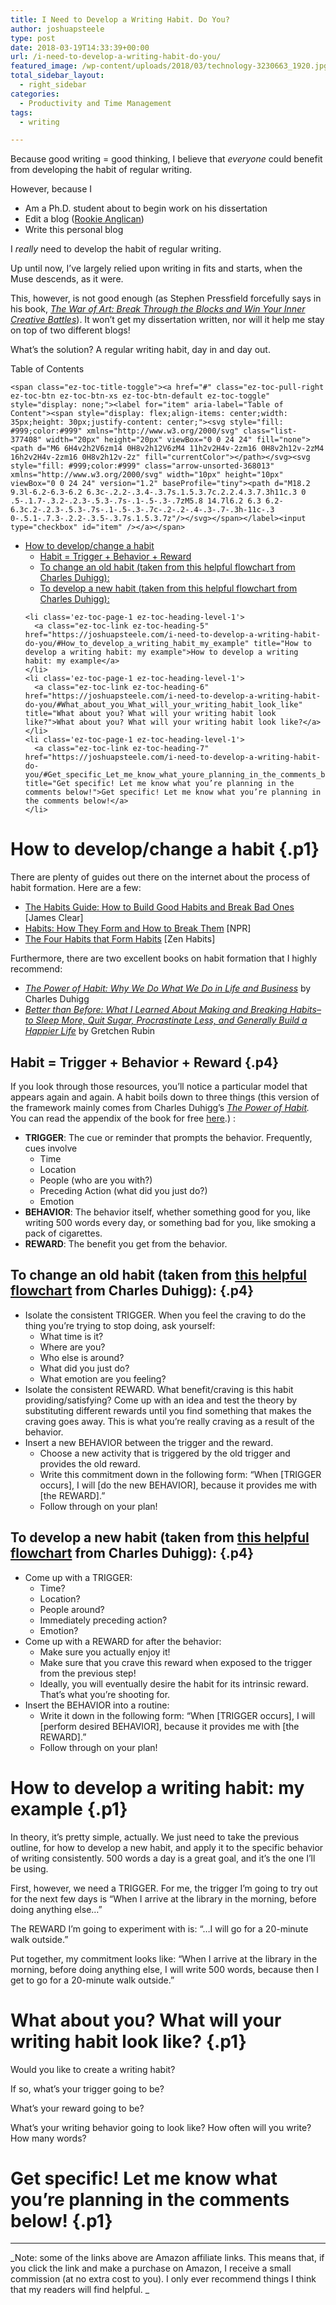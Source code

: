 ```yaml
---
title: I Need to Develop a Writing Habit. Do You?
author: joshuapsteele
type: post
date: 2018-03-19T14:33:39+00:00
url: /i-need-to-develop-a-writing-habit-do-you/
featured_image: /wp-content/uploads/2018/03/technology-3230663_1920.jpg
total_sidebar_layout:
  - right_sidebar
categories:
  - Productivity and Time Management
tags:
  - writing

---
```

<p class="p2">
  Because good writing = good thinking, I believe that <i>everyone </i>could benefit from developing the habit of regular writing.
</p>

<p class="p2">
  However, because I
</p>

  * Am a Ph.D. student about to begin work on his dissertation
  * Edit a blog (<a href="http://anglicanpastor.com/rookieanglican/" target="_blank" rel="noopener">Rookie Anglican</a>)
  * Write this personal blog

<p class="p3">
  I <i>really </i>need to develop the habit of regular writing.
</p>

<p class="p3">
  Up until now, I’ve largely relied upon writing in fits and starts, when the Muse descends, as it were.
</p>

<p class="p3">
  This, however, is not good enough (as Stephen Pressfield forcefully says in his book, <a href="http://amzn.to/2DDHfu7"><i>The War of Art: Break Through the Blocks and Win Your Inner Creative Battles</i></a>). It won’t get my dissertation written, nor will it help me stay on top of two different blogs!
</p>

<p class="p3">
  What’s the solution? A regular writing habit, day in and day out.
</p>

<div id="ez-toc-container" class="ez-toc-v2_0_37 counter-hierarchy ez-toc-counter ez-toc-grey ez-toc-container-direction">
  <div class="ez-toc-title-container">
    <p class="ez-toc-title">
      Table of Contents
    </p>
    
    <span class="ez-toc-title-toggle"><a href="#" class="ez-toc-pull-right ez-toc-btn ez-toc-btn-xs ez-toc-btn-default ez-toc-toggle" style="display: none;"><label for="item" aria-label="Table of Content"><span style="display: flex;align-items: center;width: 35px;height: 30px;justify-content: center;"><svg style="fill: #999;color:#999" xmlns="http://www.w3.org/2000/svg" class="list-377408" width="20px" height="20px" viewBox="0 0 24 24" fill="none"><path d="M6 6H4v2h2V6zm14 0H8v2h12V6zM4 11h2v2H4v-2zm16 0H8v2h12v-2zM4 16h2v2H4v-2zm16 0H8v2h12v-2z" fill="currentColor"></path></svg><svg style="fill: #999;color:#999" class="arrow-unsorted-368013" xmlns="http://www.w3.org/2000/svg" width="10px" height="10px" viewBox="0 0 24 24" version="1.2" baseProfile="tiny"><path d="M18.2 9.3l-6.2-6.3-6.2 6.3c-.2.2-.3.4-.3.7s.1.5.3.7c.2.2.4.3.7.3h11c.3 0 .5-.1.7-.3.2-.2.3-.5.3-.7s-.1-.5-.3-.7zM5.8 14.7l6.2 6.3 6.2-6.3c.2-.2.3-.5.3-.7s-.1-.5-.3-.7c-.2-.2-.4-.3-.7-.3h-11c-.3 0-.5.1-.7.3-.2.2-.3.5-.3.7s.1.5.3.7z"/></svg></span></label><input type="checkbox" id="item" /></a></span>
  </div><nav>
  
  <ul class='ez-toc-list ez-toc-list-level-1' >
    <li class='ez-toc-page-1 ez-toc-heading-level-1'>
      <a class="ez-toc-link ez-toc-heading-1" href="https://joshuapsteele.com/i-need-to-develop-a-writing-habit-do-you/#How_to_developchange_a_habit" title="How to develop/change a habit">How to develop/change a habit</a><ul class='ez-toc-list-level-2'>
        <li class='ez-toc-heading-level-2'>
          <a class="ez-toc-link ez-toc-heading-2" href="https://joshuapsteele.com/i-need-to-develop-a-writing-habit-do-you/#Habit_Trigger_Behavior_Reward" title="Habit = Trigger + Behavior + Reward">Habit = Trigger + Behavior + Reward</a>
        </li>
        <li class='ez-toc-page-1 ez-toc-heading-level-2'>
          <a class="ez-toc-link ez-toc-heading-3" href="https://joshuapsteele.com/i-need-to-develop-a-writing-habit-do-you/#To_change_an_old_habit_taken_from_this_helpful_flowchart_from_Charles_Duhigg" title="To change an old habit (taken from this helpful flowchart from Charles Duhigg):">To change an old habit (taken from this helpful flowchart from Charles Duhigg):</a>
        </li>
        <li class='ez-toc-page-1 ez-toc-heading-level-2'>
          <a class="ez-toc-link ez-toc-heading-4" href="https://joshuapsteele.com/i-need-to-develop-a-writing-habit-do-you/#To_develop_a_new_habit_taken_from_this_helpful_flowchart_from_Charles_Duhigg" title="To develop a new habit (taken from this helpful flowchart from Charles Duhigg):">To develop a new habit (taken from this helpful flowchart from Charles Duhigg):</a>
        </li>
      </ul>
    </li>
    
    <li class='ez-toc-page-1 ez-toc-heading-level-1'>
      <a class="ez-toc-link ez-toc-heading-5" href="https://joshuapsteele.com/i-need-to-develop-a-writing-habit-do-you/#How_to_develop_a_writing_habit_my_example" title="How to develop a writing habit: my example">How to develop a writing habit: my example</a>
    </li>
    <li class='ez-toc-page-1 ez-toc-heading-level-1'>
      <a class="ez-toc-link ez-toc-heading-6" href="https://joshuapsteele.com/i-need-to-develop-a-writing-habit-do-you/#What_about_you_What_will_your_writing_habit_look_like" title="What about you? What will your writing habit look like?">What about you? What will your writing habit look like?</a>
    </li>
    <li class='ez-toc-page-1 ez-toc-heading-level-1'>
      <a class="ez-toc-link ez-toc-heading-7" href="https://joshuapsteele.com/i-need-to-develop-a-writing-habit-do-you/#Get_specific_Let_me_know_what_youre_planning_in_the_comments_below" title="Get specific! Let me know what you’re planning in the comments below!">Get specific! Let me know what you’re planning in the comments below!</a>
    </li>
  </ul></nav>
</div>

# <span class="ez-toc-section" id="How_to_developchange_a_habit"></span>How to develop/change a habit<span class="ez-toc-section-end"></span> {.p1}

<p class="p3">
  There are plenty of guides out there on the internet about the process of habit formation. Here are a few:
</p>

<ul class="ul1">
  <li class="li3">
    <a href="https://jamesclear.com/habits">The Habits Guide: How to Build Good Habits and Break Bad Ones </a>[James Clear]
  </li>
  <li class="li3">
    <a href="https://www.npr.org/2012/03/05/147192599/habits-how-they-form-and-how-to-break-them">Habits: How They Form and How to Break Them</a> [NPR]
  </li>
  <li class="li3">
    <a href="https://zenhabits.net/habitses/">The Four Habits that Form Habits</a> [Zen Habits]
  </li>
</ul>

<p class="p3">
  Furthermore, there are two excellent books on habit formation that I highly recommend:
</p>

<ul class="ul1">
  <li class="li3">
    <a href="http://amzn.to/2HHVT5Z"><i>The Power of Habit: Why We Do What We Do in Life and Business</i></a> by Charles Duhigg
  </li>
  <li class="li3">
    <a href="http://amzn.to/2pnd5Xz"><i>Better than Before: What I Learned About Making and Breaking Habits&#8211;to Sleep More, Quit Sugar, Procrastinate Less, and Generally Build a Happier Life</i></a><i> </i>by Gretchen Rubin
  </li>
</ul>

## <span class="ez-toc-section" id="Habit_Trigger_Behavior_Reward"></span>Habit = Trigger + Behavior + Reward<span class="ez-toc-section-end"></span> {.p4}

<p class="p3">
  If you look through those resources, you’ll notice a particular model that appears again and again. A habit boils down to three things (this version of the framework mainly comes from Charles Duhigg’s <a href="http://amzn.to/2pkxfBO"><i>The Power of Habit</i></a><i>. </i>You can read the appendix of the book for free <a href="http://charlesduhigg.com/how-habits-work/">here</a>.) :
</p>

<ul class="ul1">
  <li class="li3">
    <b>TRIGGER</b>: The cue or reminder that prompts the behavior. Frequently, cues involve <ul class="ul2">
      <li class="li3">
        Time
      </li>
      <li class="li3">
        Location
      </li>
      <li class="li3">
        People (who are you with?)
      </li>
      <li class="li3">
        Preceding Action (what did you just do?)
      </li>
      <li class="li3">
        Emotion
      </li>
    </ul>
  </li>
  
  <li class="li3">
    <b>BEHAVIOR</b>: The behavior itself, whether something good for you, like writing 500 words every day, or something bad for you, like smoking a pack of cigarettes.
  </li>
  <li class="li3">
    <b>REWARD</b>: The benefit you get from the behavior.
  </li>
</ul>

## <span class="ez-toc-section" id="To_change_an_old_habit_taken_from_this_helpful_flowchart_from_Charles_Duhigg"></span>To change an old habit (taken from [this helpful flowchart][1] from Charles Duhigg):<span class="ez-toc-section-end"></span> {.p4}

<ul class="ul1">
  <li class="li3">
    Isolate the consistent TRIGGER. When you feel the craving to do the thing you’re trying to stop doing, ask yourself: <ul class="ul2">
      <li class="li3">
        What time is it?
      </li>
      <li class="li3">
        Where are you?
      </li>
      <li class="li3">
        Who else is around?
      </li>
      <li class="li3">
        What did you just do?
      </li>
      <li class="li3">
        What emotion are you feeling?
      </li>
    </ul>
  </li>
  
  <li class="li3">
    Isolate the consistent REWARD. What benefit/craving is this habit providing/satisfying? Come up with an idea and test the theory by substituting different rewards until you find something that makes the craving goes away. This is what you’re really craving as a result of the behavior.
  </li>
  <li class="li3">
    Insert a new BEHAVIOR between the trigger and the reward. <ul class="ul2">
      <li class="li3">
        Choose a new activity that is triggered by the old trigger and provides the old reward.
      </li>
      <li class="li3">
        Write this commitment down in the following form: “When [TRIGGER occurs], I will [do the new BEHAVIOR], because it provides me with [the REWARD].”
      </li>
      <li class="li3">
        Follow through on your plan!
      </li>
    </ul>
  </li>
</ul>

## <span class="ez-toc-section" id="To_develop_a_new_habit_taken_from_this_helpful_flowchart_from_Charles_Duhigg"></span>To develop a new habit (taken from [this helpful flowchart][2] from Charles Duhigg):<span class="ez-toc-section-end"></span> {.p4}

<ul class="ul1">
  <li class="li3">
    Come up with a TRIGGER: <ul class="ul2">
      <li class="li3">
        Time?
      </li>
      <li class="li3">
        Location?
      </li>
      <li class="li3">
        People around?
      </li>
      <li class="li3">
        Immediately preceding action?
      </li>
      <li class="li3">
        Emotion?
      </li>
    </ul>
  </li>
  
  <li class="li3">
    Come up with a REWARD for after the behavior: <ul class="ul2">
      <li class="li3">
        Make sure you actually enjoy it!
      </li>
      <li class="li3">
        Make sure that you crave this reward when exposed to the trigger from the previous step!
      </li>
      <li class="li3">
        Ideally, you will eventually desire the habit for its intrinsic reward. That’s what you’re shooting for.
      </li>
    </ul>
  </li>
  
  <li class="li3">
    Insert the BEHAVIOR into a routine: <ul class="ul2">
      <li class="li3">
        Write it down in the following form: “When [TRIGGER occurs], I will [perform desired BEHAVIOR], because it provides me with [the REWARD].”
      </li>
      <li class="li3">
        Follow through on your plan!
      </li>
    </ul>
  </li>
</ul>

# <span class="ez-toc-section" id="How_to_develop_a_writing_habit_my_example"></span>How to develop a writing habit: my example<span class="ez-toc-section-end"></span> {.p1}

<p class="p3">
  In theory, it’s pretty simple, actually. We just need to take the previous outline, for how to develop a new habit, and apply it to the specific behavior of writing consistently. 500 words a day is a great goal, and it’s the one I’ll be using.
</p>

<p class="p3">
  First, however, we need a TRIGGER. For me, the trigger I’m going to try out for the next few days is “When I arrive at the library in the morning, before doing anything else…”
</p>

<p class="p3">
  The REWARD I’m going to experiment with is: “…I will go for a 20-minute walk outside.”
</p>

<p class="p3">
  Put together, my commitment looks like: “When I arrive at the library in the morning, before doing anything else, I will write 500 words, because then I get to go for a 20-minute walk outside.”
</p>

# <span class="ez-toc-section" id="What_about_you_What_will_your_writing_habit_look_like"></span>What about you? What will your writing habit look like?<span class="ez-toc-section-end"></span> {.p1}

<p class="p2">
  Would you like to create a writing habit?
</p>

<p class="p2">
  If so, what’s your trigger going to be?
</p>

<p class="p2">
  What’s your reward going to be?
</p>

<p class="p2">
  What’s your writing behavior going to look like? How often will you write? How many words?
</p>

# <span class="ez-toc-section" id="Get_specific_Let_me_know_what_youre_planning_in_the_comments_below"></span>**Get specific! Let me know what you’re planning in the comments below!**<span class="ez-toc-section-end"></span> {.p1}

* * *

_Note: some of the links above are Amazon affiliate links. This means that, if you click the link and make a purchase on Amazon, I receive a small commission (at no extra cost to you). I only ever recommend things I think that my readers will find helpful. _

 [1]: http://charlesduhigg.com/wp-content/uploads/2014/04/Flowchart-How-to-Change-a-Habit.pdf
 [2]: http://charlesduhigg.com/wp-content/uploads/2014/04/Flowchart-How-to-Create-a-Habit.pdf